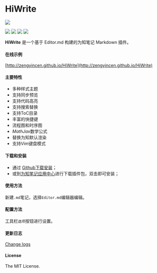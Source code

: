 # HiWrite

![](https://github.com/zengyincen/HiWrite/raw/master/logo.png)

![](https://img.shields.io/github/stars/zengyincen/HiWrite.svg) ![](https://img.shields.io/github/forks/zengyincen/HiWrite.svg) ![](https://img.shields.io/github/tag/zengyincen/HiWrite.svg)  ![](https://img.shields.io/github/issues/zengyincen/HiWrite.svg)

**HiWrite** 是一个基于 Editor.md 构建的为知笔记 Markdown 插件。

#### 在线示例
[http://zengyincen.github.io/HiWrite](http://zengyincen.github.io/HiWrite)

#### 主要特性

- 多种样式主题
- 支持同步预览
- 支持代码高亮
- 支持搜索替换
- 支持ToC目录
- 丰富的快捷键
- 流程图和时序图
- *MathJax*数学公式
- 替换为知默认渲染
- 支持Vim键盘模式

#### 下载和安装

- 通过 [Github下载安装](https://github.com/akof1314/Wiz.Editor.md/releases)；
- 或到[为知笔记应用中心](http://app.wiz.cn/ "为知笔记应用中心")进行下载插件包，双击即可安装；

#### 使用方法

新建`.md`笔记，选择`Editor.md`编辑器编辑。

#### 配置方法

工具栏`选项`按钮进行设置。

#### 更新日志

[Change logs](https://github.com/zengyincen/HiWrite/blob/master/CHANGE.md)

#### License

The MIT License.
